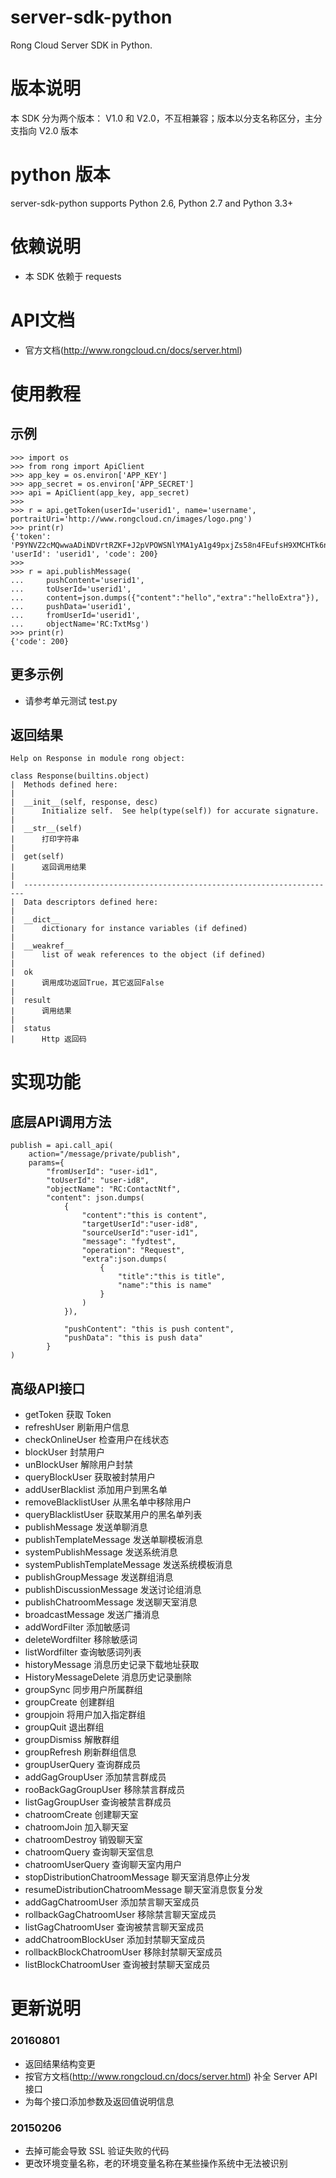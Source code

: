 server-sdk-python
=================

Rong Cloud Server SDK in Python.

# 版本说明
本 SDK 分为两个版本： V1.0 和 V2.0，不互相兼容；版本以分支名称区分，主分支指向 V2.0 版本

# python 版本
server-sdk-python supports Python 2.6, Python 2.7 and Python 3.3+

# 依赖说明
- 本 SDK 依赖于 requests

# API文档
- 官方文档(http://www.rongcloud.cn/docs/server.html)

# 使用教程

## 示例
```
>>> import os
>>> from rong import ApiClient
>>> app_key = os.environ['APP_KEY']
>>> app_secret = os.environ['APP_SECRET']
>>> api = ApiClient(app_key, app_secret)
>>>
>>> r = api.getToken(userId='userid1', name='username', portraitUri='http://www.rongcloud.cn/images/logo.png')
>>> print(r)
{'token': 'P9YNVZ2cMQwwaADiNDVrtRZKF+J2pVPOWSNlYMA1yA1g49pxjZs58n4FEufsH9XMCHTk6nHR6unQTuRgD8ZS/nlbkcv6ll4x', 'userId': 'userid1', 'code': 200}
>>> 
>>> r = api.publishMessage(
...     pushContent='userid1',
...     toUserId='userid1',
...     content=json.dumps({"content":"hello","extra":"helloExtra"}),
...     pushData='userid1',
...     fromUserId='userid1',
...     objectName='RC:TxtMsg')
>>> print(r)
{'code': 200}
```

## 更多示例
* 请参考单元测试 test.py

## 返回结果
```
Help on Response in module rong object:

class Response(builtins.object)
|  Methods defined here:
|  
|  __init__(self, response, desc)
|      Initialize self.  See help(type(self)) for accurate signature.
|  
|  __str__(self)
|      打印字符串
|  
|  get(self)
|      返回调用结果
|  
|  ----------------------------------------------------------------------
|  Data descriptors defined here:
|  
|  __dict__
|      dictionary for instance variables (if defined)
|  
|  __weakref__
|      list of weak references to the object (if defined)
|  
|  ok
|      调用成功返回True，其它返回False
|  
|  result
|      调用结果
|  
|  status
|      Http 返回码
```

# 实现功能

## 底层API调用方法
```
publish = api.call_api(
    action="/message/private/publish",
    params={
        "fromUserId": "user-id1",
        "toUserId": "user-id8",
        "objectName": "RC:ContactNtf",
        "content": json.dumps(
            {
                "content":"this is content",
                "targetUserId":"user-id8",
                "sourceUserId":"user-id1",
                "message": "fydtest",
                "operation": "Request",
                "extra":json.dumps(
                    {
                        "title":"this is title",
                        "name":"this is name"
                    }
                )
            }),

            "pushContent": "this is push content",
            "pushData": "this is push data"
        }
)
```

## 高级API接口
- getToken        获取 Token 
- refreshUser        刷新用户信息
- checkOnlineUser        检查用户在线状态 
- blockUser        封禁用户
- unBlockUser        解除用户封禁
- queryBlockUser        获取被封禁用户
- addUserBlacklist        添加用户到黑名单
- removeBlacklistUser        从黑名单中移除用户
- queryBlacklistUser        获取某用户的黑名单列表
- publishMessage    发送单聊消息
- publishTemplateMessage    发送单聊模板消息
- systemPublishMessage  发送系统消息
- systemPublishTemplateMessage  发送系统模板消息
- publishGroupMessage   发送群组消息
- publishDiscussionMessage  发送讨论组消息
- publishChatroomMessage    发送聊天室消息
- broadcastMessage  发送广播消息
- addWordFilter        添加敏感词
- deleteWordfilter        移除敏感词
- listWordfilter        查询敏感词列表
- historyMessage        消息历史记录下载地址获取
- HistoryMessageDelete        消息历史记录删除
- groupSync        同步用户所属群组
- groupCreate        创建群组
- groupjoin        将用户加入指定群组
- groupQuit        退出群组
- groupDismiss        解散群组
- groupRefresh        刷新群组信息
- groupUserQuery        查询群成员
- addGagGroupUser        添加禁言群成员
- rooBackGagGroupUser        移除禁言群成员
- listGagGroupUser        查询被禁言群成员
- chatroomCreate        创建聊天室
- chatroomJoin        加入聊天室
- chatroomDestroy        销毁聊天室
- chatroomQuery        查询聊天室信息
- chatroomUserQuery        查询聊天室内用户
- stopDistributionChatroomMessage        聊天室消息停止分发
- resumeDistributionChatroomMessage        聊天室消息恢复分发
- addGagChatroomUser        添加禁言聊天室成员
- rollbackGagChatroomUser        移除禁言聊天室成员
- listGagChatroomUser        查询被禁言聊天室成员
- addChatroomBlockUser        添加封禁聊天室成员
- rollbackBlockChatroomUser        移除封禁聊天室成员
- listBlockChatroomUser        查询被封禁聊天室成员

# 更新说明
### 20160801
- 返回结果结构变更
- 按官方文档(http://www.rongcloud.cn/docs/server.html) 补全 Server API 接口
- 为每个接口添加参数及返回值说明信息

### 20150206
- 去掉可能会导致 SSL 验证失败的代码
- 更改环境变量名称，老的环境变量名称在某些操作系统中无法被识别
